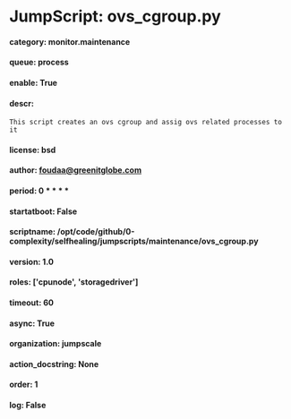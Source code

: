 
# JumpScript: ovs_cgroup.py
        
#### category: monitor.maintenance
#### queue: process
#### enable: True
#### descr: 
```
This script creates an ovs cgroup and assig ovs related processes to it

```
#### license: bsd
#### author: foudaa@greenitglobe.com
#### period: 0 * * * *
#### startatboot: False
#### scriptname: /opt/code/github/0-complexity/selfhealing/jumpscripts/maintenance/ovs_cgroup.py
#### version: 1.0
#### roles: ['cpunode', 'storagedriver']
#### timeout: 60
#### async: True
#### organization: jumpscale
#### action_docstring: None
#### order: 1
#### log: False